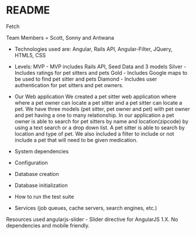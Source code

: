 # README

Fetch

Team Members = Scott, Sonny and Antwana

* Technologies used are:
    Angular, Rails API, Angular-Filter, JQuery, HTML5, CSS

* Levels:
    MVP - MVP includes Rails API, Seed Data and 3 models
    Silver - Includes ratings for pet sitters and pets
    Gold - Includes Google maps to be used to find pet sitter and pets
    Diamond - Includes user authentication for pet sitters and pet owners.

* Our Web application
    We created a pet sitter web application where where a pet owner can locate a pet sitter and a pet sitter can locate a pet. We have three models (pet sitter, pet owner and pet) with pet owner and pet having a one to many relationship.
    In our application a pet owner is able to search for pet sitters by name and location(zipcode) by using a text search or a drop down list. A pet sitter is able to search by location and type of pet. We also included a filter to include or not include a pet that will need to be given medication.



* System dependencies

* Configuration

* Database creation

* Database initialization

* How to run the test suite

* Services (job queues, cache servers, search engines, etc.)

Resources used
angularjs-slider - Slider directive for AngularJS 1.X. No dependencies and mobile friendly.
